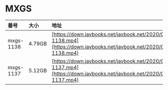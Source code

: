 # MXGS

| 番号 | 大小 | 地址 |
| :--- | :--- | :--- |
| mxgs-1138 | 4.79GB | [https://down.javbooks.net/javbook.net/2020/06/20/mxgs-1138.mp4](https://down.javbooks.net/javbook.net/2020/06/20/mxgs-1138.mp4) |
| mxgs-1137 | 5.12GB | [https://down.javbooks.net/javbook.net/2020/06/20/mxgs-1137.mp4](https://down.javbooks.net/javbook.net/2020/06/20/mxgs-1137.mp4) |

